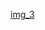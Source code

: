 [img_3](https://user-images.githubusercontent.com/89189171/130078959-6bbd283d-509d-426d-ae9d-9188608226d9.jpg)
